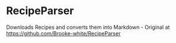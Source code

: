 # RecipeParser
Downloads Recipes and converts them into Markdown - Original at https://github.com/Brooke-white/RecipeParser
